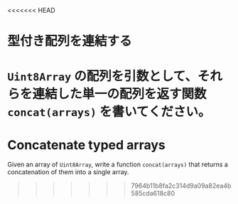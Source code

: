 
<<<<<<< HEAD
# 型付き配列を連結する

`Uint8Array` の配列を引数として、それらを連結した単一の配列を返す関数 `concat(arrays)` を書いてください。
=======
# Concatenate typed arrays

Given an array of `Uint8Array`, write a function `concat(arrays)` that returns a concatenation of them into a single array.
>>>>>>> 7964b11b8fa2c314d9a09a82ea4b585cda618c80
